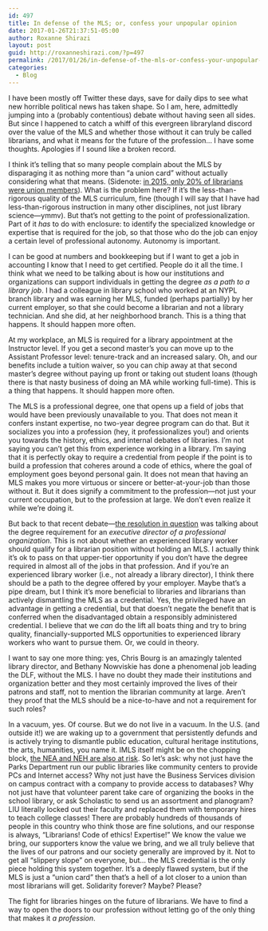 ```yaml
---
id: 497
title: In defense of the MLS; or, confess your unpopular opinion
date: 2017-01-26T21:37:51-05:00
author: Roxanne Shirazi
layout: post
guid: http://roxanneshirazi.com/?p=497
permalink: /2017/01/26/in-defense-of-the-mls-or-confess-your-unpopular-opinion/
categories:
  - Blog
---
```

I have been mostly off Twitter these days, save for daily dips to see what new horrible political news has taken shape. So I am, here, admittedly jumping into a (probably contentious) debate without having seen all sides. But since I happened to catch a whiff of this evergreen libraryland discord over the value of the MLS and whether those without it can truly be called librarians, and what it means for the future of the profession&#8230; I have some thoughts. Apologies if I sound like a broken record.

I think it’s telling that so many people complain about the MLS by disparaging it as nothing more than “a union card” without actually considering what that means. (Sidenote: [in 2015, only 20% of librarians were union members](http://dpeaflcio.org/programs-publications/issue-fact-sheets/library-workers-facts-figures/)). What is the problem here? If it’s the less-than-rigorous quality of the MLS curriculum, fine (though I will say that I have had less-than-rigorous instruction in many other disciplines, not just library science—ymmv). But that’s not getting to the point of professionalization. Part of it _has_ to do with enclosure: to identify the specialized knowledge or expertise that is required for the job, so that those who do the job can enjoy a certain level of professional autonomy. Autonomy is important.

I can be good at numbers and bookkeeping but if I want to get a job in accounting I know that I need to get certified. People do it all the time. I think what we need to be talking about is how our institutions and organizations can support individuals in getting the degree _as a path to a library job_. I had a colleague in library school who worked at an NYPL branch library and was earning her MLS, funded (perhaps partially) by her current employer, so that she could become a librarian and not a library technician. And she did, at her neighborhood branch. This is a thing that happens. It should happen more often.

At my workplace, an MLS is required for a library appointment at the Instructor level. If you get a second master’s you can move up to the Assistant Professor level: tenure-track and an increased salary. Oh, and our benefits include a tuition waiver, so you can chip away at that second master’s degree without paying up front or taking out student loans (though there is that nasty business of doing an MA while working full-time). This is a thing that happens. It should happen more often.

The MLS is a professional degree, one that opens up a field of jobs that would have been previously unavailable to you. That does not mean it confers instant expertise, no two-year degree program can do that. But it socializes you into a profession (hey, it professionalizes you!) and orients you towards the history, ethics, and internal debates of libraries. I’m not saying you can’t get this from experience working in a library. I’m saying that it is perfectly okay to require a credential from people if the point is to build a profession that coheres around a code of ethics, where the goal of employment goes beyond personal gain. It does not mean that having an MLS makes you more virtuous or sincere or better-at-your-job than those without it. But it does signify a commitment to the profession—not just your current occupation, but to the profession at large. We don’t even realize it while we’re doing it.

But back to that recent debate—[the resolution in question](http://connect.ala.org/node/261265) was talking about the degree requirement for an _executive director of a professional organization_. This is not about whether an experienced library worker should qualify for a librarian position without holding an MLS. I actually think it’s ok to pass on that upper-tier opportunity if you don’t have the degree required in almost all of the jobs in that profession. And if you’re an experienced library worker (i.e., not already a library director), I think there should be a path to the degree offered by your employer. Maybe that’s a pipe dream, but I think it’s more beneficial to libraries and librarians than actively dismantling the MLS as a credential. Yes, the privileged have an advantage in getting a credential, but that doesn’t negate the benefit that is conferred when the disadvantaged obtain a responsibly administered credential. I believe that we _can_ do the lift all boats thing and try to bring quality, financially-supported MLS opportunities to experienced library workers who want to pursue them. Or, we could in theory.

I want to say one more thing: yes, Chris Bourg is an amazingly talented library director, and Bethany Nowviskie has done a phenomenal job leading the DLF, without the MLS. I have no doubt they made their institutions and organization better and they most certainly improved the lives of their patrons and staff, not to mention the librarian community at large. Aren’t they proof that the MLS should be a nice-to-have and not a requirement for such roles?

In a vacuum, yes. Of course. But we do not live in a vacuum. In the U.S. (and outside it!) we are waking up to a government that persistently defunds and is actively trying to dismantle public education, cultural heritage institutions, the arts, humanities, you name it. IMLS itself might be on the chopping block, [the NEA and NEH are also at risk](http://blog.historians.org/2017/01/neh-action-alert/). So let’s ask: why not just have the Parks Department run our public libraries like community centers to provide PCs and Internet access? Why not just have the Business Services division on campus contract with a company to provide access to databases? Why not just have that volunteer parent take care of organizing the books in the school library, or ask Scholastic to send us an assortment and planogram? LIU literally locked out their faculty and replaced them with temporary hires to teach college classes! There are probably hundreds of thousands of people in this country who think those are fine solutions, and our response is always, “Librarians! Code of ethics! Expertise!” We know the value we bring, our supporters know the value we bring, and we all truly believe that the lives of our patrons and our society generally are improved by it. Not to get all “slippery slope” on everyone, but… the MLS credential is the only piece holding this system together. It’s a deeply flawed system, but if the MLS is just a “union card” then that’s a hell of a lot closer to a union than most librarians will get. Solidarity forever? Maybe? Please?

The fight for libraries hinges on the future of librarians. We have to find a way to open the doors to our profession without letting go of the only thing that makes it _a profession_.
